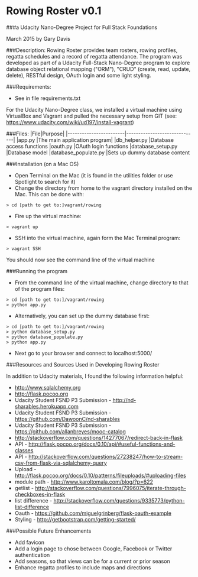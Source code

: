 # Rowing Roster v0.1 
###a Udacity Nano-Degree Project for Full Stack Foundations

March 2015 by Gary Davis

###Description:
Rowing Roster provides team rosters, rowing profiles, regatta schedules and a record of regatta attendance.  The program was developed as part of a Udacity Full-Stack Nano-Degree program to explore database object relational mapping ("ORM"), "CRUD" (create, read, update, delete), RESTful design, OAuth login and some light styling.  

###Requirements:
* See in file requirements.txt

For the Udacity Nano-Degree class, we installed a virtual machine using VirtualBox and Vagrant and pulled the necessary setup from GIT (see: https://www.udacity.com/wiki/ud197/install-vagrant)

###Files:
|File|Purpose|
|------------------------|------------------------------|
|app.py					|The main application program|
|db_helper.py 			|Database access functions
|oauth.py 				|OAuth login functions
|database_setup.py		|Database model
|database_populate.py 	|Sets up dummy database content

###Installation (on a Mac OS)
* Open Terminal on the Mac (it is found in the utilities folder or use Spotlight to search for it)
* Change the directory from home to the vagrant directory installed on the Mac.  This can be done with:
```ShellSession
> cd [path to get to:]vagrant/rowing 
```
* Fire up the virtual machine: 
```ShellSession 
> vagrant up
```  
* SSH into the virtual machine, again form the Mac Terminal program: 
```ShellSession 
> vagrant SSH  
```
  You should now see the command line of the virtual machine


###Running the program

* From the command line of the virtual machine, change directory to that of the program files:
```ShellSession
> cd [path to get to:]/vagrant/rowing
> python app.py
```

* Alternatively, you can set up the dummy database first:
```ShellSession
> cd [path to get to:]/vagrant/rowing
> python database_setup.py
> python database_populate.py
> python app.py
```

* Next go to your browser and connect to localhost:5000/


###Resources and Sources Used in Developing Rowing Roster

In addition to Udacity materials, I found the following information helpful:

* http://www.sqlalchemy.org
* http://flask.pocoo.org
* Udacity Student FSND P3 Submission - http://nd-sharables.herokuapp.com
* Udacity Student FSND P3 Submission - https://github.com/DawoonC/nd-sharables
* Udacity Student FSND P3 Submission - https://github.com/allanbreyes/mooc-catalog
* http://stackoverflow.com/questions/14277067/redirect-back-in-flask
* API - http://flask.pocoo.org/docs/0.10/api/#useful-functions-and-classes
* API - http://stackoverflow.com/questions/27238247/how-to-stream-csv-from-flask-via-sqlalchemy-query
* Upload - http://flask.pocoo.org/docs/0.10/patterns/fileuploads/#uploading-files
* module path - http://www.karoltomala.com/blog/?p=622
* getlist - http://stackoverflow.com/questions/7996075/iterate-through-checkboxes-in-flask
* list difference - http://stackoverflow.com/questions/9335773/python-list-difference
* Oauth - https://github.com/miguelgrinberg/flask-oauth-example
* Styling - http://getbootstrap.com/getting-started/



###Possible Future Enhancements

* Add favicon
* Add a login page to chose between Google, Facebook or Twitter authentication
* Add seasons, so that views can be for a current or prior season
* Enhance regatta profiles to include maps and directions


